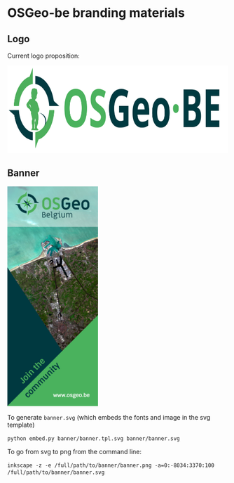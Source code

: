 # OSGeo-be branding materials

## Logo

Current logo proposition:

<img src="logo/osgeo-be.svg" alt="low resultion banner" height="200" width="900"/>

## Banner

<img src="banner/banner-low-res.jpg" alt="low resultion banner" height="500"/>

To generate `banner.svg` (which embeds the fonts and image in the svg template)

```shell
python embed.py banner/banner.tpl.svg banner/banner.svg
```

To go from svg to png from the command line:

```shell
inkscape -z -e /full/path/to/banner/banner.png -a=0:-8034:3370:100 /full/path/to/banner/banner.svg
```
